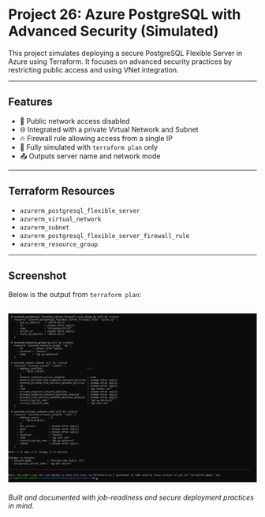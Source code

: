
# Project 26: Azure PostgreSQL with Advanced Security (Simulated)

This project simulates deploying a secure PostgreSQL Flexible Server in Azure using Terraform. It focuses on advanced security practices by restricting public access and using VNet integration.

---

## Features

- 🚫 Public network access disabled
- 🌐 Integrated with a private Virtual Network and Subnet
- 🔥 Firewall rule allowing access from a single IP
- 🧪 Fully simulated with `terraform plan` only
- 📤 Outputs server name and network mode

---

## Terraform Resources

- `azurerm_postgresql_flexible_server`
- `azurerm_virtual_network`
- `azurerm_subnet`
- `azurerm_postgresql_flexible_server_firewall_rule`
- `azurerm_resource_group`

---

## Screenshot

Below is the output from `terraform plan`:

![Terraform Plan Output](screenshots/terraform-plan.png)
---

*Built and documented with job-readiness and secure deployment practices in mind.*

